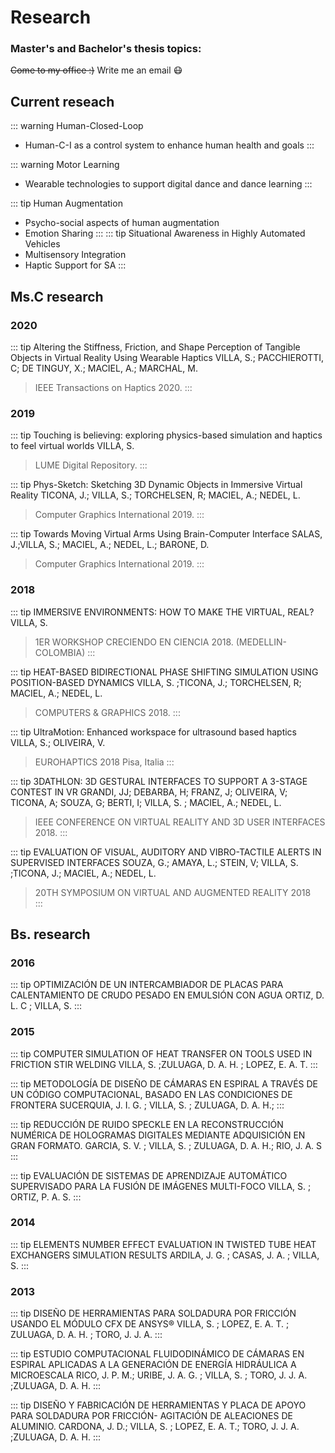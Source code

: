 # Research

[//]: # (Todo: add timeline style)

### Master's and Bachelor's thesis topics:
~~Come to my office :)~~ Write me an email :mask:

<Projects/>


## Current reseach

::: warning <Badge text="Ongoing" vertical="middle"/> Human-Closed-Loop
- Human-C-I as a control system to enhance human health and goals
:::

::: warning <Badge text="Ongoing" vertical="middle"/> Motor Learning
- Wearable technologies to support digital dance and dance learning
:::

::: tip <Badge text="Ongoing" vertical="middle"/> Human Augmentation
- Psycho-social aspects of human augmentation
- Emotion Sharing
:::
::: tip  <Badge text="Past" vertical="middle"/> Situational Awareness in Highly Automated Vehicles
- Multisensory Integration
- Haptic Support for SA
:::

## Ms.C research
### 2020
::: tip <Badge text="Short Paper" vertical="middle"/> Altering the Stiffness, Friction, and Shape Perception of Tangible Objects in Virtual Reality Using Wearable Haptics
VILLA, S.; PACCHIEROTTI, C; DE TINGUY, X.; MACIEL, A.; MARCHAL, M.
>IEEE Transactions on Haptics 2020. 
:::

### 2019
::: tip <Badge text="Master Thesis" vertical="middle"/> Touching is believing: exploring physics-based simulation and haptics to feel virtual worlds
VILLA, S.
>LUME Digital Repository. 
:::


::: tip <Badge text="Full Paper" vertical="middle"/> Phys-Sketch: Sketching 3D Dynamic Objects in Immersive Virtual Reality
TICONA, J.; VILLA, S.; TORCHELSEN, R; MACIEL, A.; NEDEL, L.
>Computer Graphics International 2019. 
:::

::: tip <Badge text="Short Paper" vertical="middle"/> Towards Moving Virtual Arms Using Brain-Computer Interface
SALAS, J.;VILLA, S.; MACIEL, A.; NEDEL, L.; BARONE, D.
>Computer Graphics International 2019. 
:::
### 2018
::: tip <Badge text="Talk" vertical="middle"/> IMMERSIVE ENVIRONMENTS: HOW TO MAKE THE VIRTUAL, REAL?
VILLA, S. 
>1ER WORKSHOP CRECIENDO EN CIENCIA 2018. (MEDELLIN-COLOMBIA) 
:::

::: tip <Badge text="Full Paper" vertical="middle"/> HEAT-BASED BIDIRECTIONAL PHASE SHIFTING SIMULATION USING POSITION-BASED DYNAMICS
VILLA, S. ;TICONA, J.; TORCHELSEN, R; MACIEL, A.; NEDEL, L.
>COMPUTERS & GRAPHICS 2018. 
:::

::: tip <Badge text="Demo" vertical="middle"/> UltraMotion: Enhanced workspace for ultrasound based haptics
VILLA, S.; OLIVEIRA, V.
>EUROHAPTICS 2018 Pisa, Italia 
:::

::: tip <Badge text="Short Paper" vertical="middle"/> <Badge text="Demo" vertical="middle"/> 3DATHLON: 3D GESTURAL INTERFACES TO SUPPORT A 3-STAGE CONTEST IN VR
GRANDI, JJ; DEBARBA, H; FRANZ, J; OLIVEIRA, V; TICONA, A; SOUZA, G; BERTI, I; VILLA, S. ; MACIEL, A.; NEDEL, L.
>IEEE CONFERENCE ON VIRTUAL REALITY AND 3D USER INTERFACES 2018. 
:::

::: tip <Badge text="Full Paper" vertical="middle"/> EVALUATION OF VISUAL, AUDITORY AND VIBRO-TACTILE ALERTS IN SUPERVISED INTERFACES
SOUZA, G.; AMAYA, L.; STEIN, V; VILLA, S. ;TICONA, J.; MACIEL, A.; NEDEL, L.
>20TH SYMPOSIUM ON VIRTUAL AND AUGMENTED REALITY 2018  
:::


## Bs. research

### 2016
::: tip <Badge text="Ms.C Thesis Collaboration" vertical="middle"/>  OPTIMIZACIÓN DE UN INTERCAMBIADOR DE PLACAS PARA CALENTAMIENTO DE CRUDO PESADO EN EMULSIÓN CON AGUA
ORTIZ, D. L. C ; VILLA, S.
:::

### 2015
::: tip <Badge text="Full Paper" vertical="middle"/> COMPUTER SIMULATION OF HEAT TRANSFER ON TOOLS USED IN FRICTION STIR WELDING
VILLA, S. ;ZULUAGA, D. A. H. ; LOPEZ, E. A. T.
:::

::: tip <Badge text="Proceedings" vertical="middle"/>  METODOLOGÍA DE DISEÑO DE CÁMARAS EN ESPIRAL A TRAVÉS DE UN CÓDIGO COMPUTACIONAL, BASADO EN LAS CONDICIONES DE FRONTERA
SUCERQUIA, J. I. G. ; VILLA, S. ; ZULUAGA, D. A. H.;
:::

::: tip <Badge text="Proceedings" vertical="middle"/> REDUCCIÓN DE RUIDO SPECKLE EN LA RECONSTRUCCIÓN NUMÉRICA DE HOLOGRAMAS DIGITALES MEDIANTE ADQUISICIÓN EN GRAN FORMATO.
GARCIA, S. V. ; VILLA, S. ; ZULUAGA, D. A. H.; RIO, J. A. S
:::

::: tip <Badge text="Proceedings" vertical="middle"/> EVALUACIÓN DE SISTEMAS DE APRENDIZAJE AUTOMÁTICO SUPERVISADO PARA LA FUSIÓN DE IMÁGENES MULTI-FOCO
VILLA, S. ; ORTIZ, P. A. S.
::: 

### 2014

::: tip <Badge text="Proceedings" vertical="middle"/> ELEMENTS NUMBER EFFECT EVALUATION IN TWISTED TUBE HEAT EXCHANGERS SIMULATION RESULTS
ARDILA, J. G. ; CASAS, J. A. ; VILLA, S.
:::

### 2013
::: tip <Badge text="Proceedings" vertical="middle"/> DISEÑO DE HERRAMIENTAS PARA SOLDADURA POR FRICCIÓN USANDO EL MÓDULO CFX DE ANSYS®
VILLA, S. ; LOPEZ, E. A. T. ; ZULUAGA, D. A. H. ; TORO, J. J. A.
:::

::: tip <Badge text="Proceedings" vertical="middle"/> ESTUDIO COMPUTACIONAL FLUIDODINÁMICO DE CÁMARAS EN ESPIRAL APLICADAS A LA GENERACIÓN DE ENERGÍA HIDRÁULICA A MICROESCALA
RICO, J. P. M.; URIBE, J. A. G. ; VILLA, S. ; TORO, J. J. A. ;ZULUAGA, D. A. H.
:::

::: tip <Badge text="Proceedings" vertical="middle"/> DISEÑO Y FABRICACIÓN DE HERRAMIENTAS Y PLACA DE APOYO PARA SOLDADURA POR FRICCIÓN- AGITACIÓN DE ALEACIONES DE ALUMINIO.
CARDONA, J. D.; VILLA, S. ; LOPEZ, E. A. T.; TORO, J. J. A. ;ZULUAGA, D. A. H.
:::
